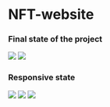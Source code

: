 # NFT-website

### Final state of the project
 <img src="https://user-images.githubusercontent.com/15870445/187886488-e7154e38-3e0e-4ddd-85f0-e1e23431d9fa.png" />

<img src="https://user-images.githubusercontent.com/15870445/187886547-0dbe6d8a-3452-4b60-b77c-dde5b5d05a23.png" />

### Responsive state

<img src="https://user-images.githubusercontent.com/15870445/187886590-b29a2f9a-8fc3-41dd-9b02-9170140c7c9a.png" />


<img src="https://user-images.githubusercontent.com/15870445/187887295-0eb27304-d613-429f-9a9e-15722cfb71f0.png" />



<img src="https://user-images.githubusercontent.com/15870445/187887305-97031f9e-3b02-4782-829f-56633af3dd2f.png" />